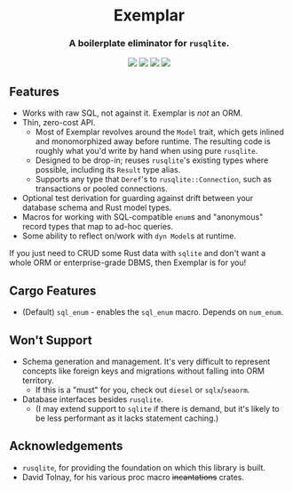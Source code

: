 <h1 align="center">Exemplar</h1>
<h3 align="center">A boilerplate eliminator for <code>rusqlite</code>.</h3>

<p align="center">
<img src="https://img.shields.io/crates/v/exemplar">
<img src="https://img.shields.io/github/actions/workflow/status/Colonial-Dev/exemplar/rust.yml">
<img src="https://img.shields.io/docsrs/exemplar" href="https://docs.rs/exemplar">
<img src="https://img.shields.io/crates/l/exemplar">
</p>

## Features
- Works with raw SQL, not against it. Exemplar is *not* an ORM.
- Thin, zero-cost API.
  - Most of Exemplar revolves around the `Model` trait, which gets inlined and monomorphized away before runtime. The resulting code is roughly what you'd write by hand when using pure `rusqlite`.
  - Designed to be drop-in; reuses `rusqlite`'s existing types where possible, including its `Result` type alias.
  - Supports any type that `Deref`'s to `rusqlite::Connection`, such as transactions or pooled connections.
- Optional test derivation for guarding against drift between your database schema and Rust model types.
- Macros for working with SQL-compatible `enum`s and "anonymous" record types that map to ad-hoc queries.
- Some ability to reflect on/work with `dyn Model`s at runtime.

If you just need to CRUD some Rust data with `sqlite` and don't want a whole ORM or enterprise-grade DBMS, then Exemplar is for you!

## Cargo Features
- (Default) `sql_enum` - enables the `sql_enum` macro. Depends on `num_enum`.

## Won't Support
- Schema generation and management. It's very difficult to represent concepts like foreign keys and migrations without falling into ORM territory.
  - If this is a "must" for you, check out `diesel` or `sqlx`/`seaorm`.
- Database interfaces besides `rusqlite`. 
  - (I may extend support to `sqlite` if there is demand, but it's likely to be less performant as it lacks statement caching.)

## Acknowledgements
- `rusqlite`, for providing the foundation on which this library is built.
- David Tolnay, for his various proc macro ~~incantations~~ crates.